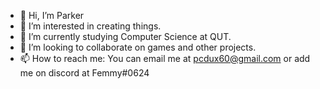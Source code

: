 - 👋 Hi, I’m Parker
- 👀 I’m interested in creating things.
- 🌱 I’m currently studying Computer Science at QUT.
- 💞️ I’m looking to collaborate on games and other projects.
- 📫 How to reach me: You can email me at pcdux60@gmail.com or add me on discord at Femmy#0624

<!---
pcdux60/pcdux60 is a ✨ special ✨ repository because its `README.md` (this file) appears on your GitHub profile.
You can click the Preview link to take a look at your changes.
--->
